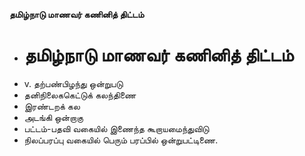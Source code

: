 **தமிழ்நாடு மாணவர் கணினித் திட்டம்**
- # தமிழ்நாடு மாணவர் கணினித் திட்டம்
- v. தற்பண்பிழந்து ஒன்றுபடு
- தனிநிலைககெட்டுக் கலந்திணை
- இரண்டறக் கல
- அடங்கி ஒன்றாகு
- பட்டம்-பதவி வகையில் இணைந்த கூறாயமைந்துவிடு
- நிலப்பரப்பு வகையில் பெரும் பரப்பில் ஒன்றுபட்டிணை.

